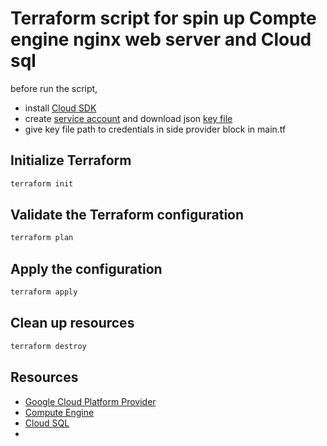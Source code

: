 # Terraform script for spin up Compte engine nginx web server and Cloud sql

before run the script,
- install [Cloud SDK](https://cloud.google.com/sdk/docs/install-sdk)
- create [service account](https://cloud.google.com/iam/docs/creating-managing-service-accounts#iam-service-accounts-create-console) and download json [key file](https://cloud.google.com/iam/docs/creating-managing-service-account-keys) 
- give key file path to credentials in side provider block in main.tf

## Initialize Terraform
```sh
terraform init
```
## Validate the Terraform configuration
```sh
terraform plan
```
## Apply the configuration
```sh
terraform apply
```
## Clean up resources
```sh
terraform destroy
```

## Resources
 - [Google Cloud Platform Provider](https://registry.terraform.io/providers/hashicorp/google/latest/docs/guides/getting_started)
 - [Compute Engine](https://registry.terraform.io/providers/hashicorp/google/latest/docs/resources/compute_instance)
 - [Cloud SQL](https://registry.terraform.io/providers/hashicorp/google/latest/docs/resources/sql_database_instance)
 - 
